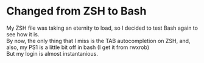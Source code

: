 # Changed from ZSH to Bash

My ZSH file was taking an eternity to load, so I decided to test Bash again to see how it is.  
By now, the only thing that I miss is the TAB autocompletion on ZSH, and, also, my PS1 is a little bit off in bash (I get it from rwxrob)  
But my login is almost instantanious.  
